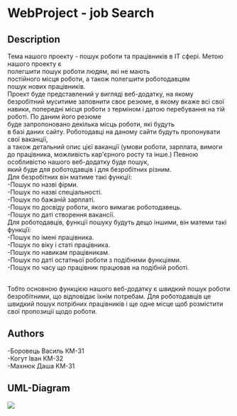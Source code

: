 # WebProject - job Search 
## Description

  Тема нашого проекту - пошук роботи та працівників в ІТ сфері. Метою нашого проекту є <br/>
полегшити пошук роботи людям, які не мають <br/>
постійного місця роботи, а також полегшити роботодавцям <br/>
пошук нових працівників.  <br/>
  Проект буде представлений у вигляді веб-додатку, на якому <br/>
безробітний муситиме заповнити своє резюме, в якому вкаже всі свої навики, попередні місця
роботи з терміном і датою перебування на тій роботі. По даним його резюме <br/>
буде запропоновано декілька місць роботи, які будуть <br/>
в базі даних сайту. Роботодавці на даному сайти будуть пропонувати свої ваканції,<br/>
а також детальний опис цієї ваканції
(умови роботи, зарплата, вимоги до працівника, можливість кар'єрного росту та інше.)
Певною особливістю нашого веб-додатку буде пошук,<br/>
який буде для роботодавців і для безробітних різним. <br/>
    Для безробітних він матиме такі функції: <br/>
-Пошук по назві фірми.<br/>
-Пошук по назві спеціальності.<br/>
-Пошук по бажаній зарплаті.<br/>
-Пошук по досвіду роботи, якого вимагає роботодавець. <br/>
-Пошук по даті створення вакансії.<br/>
    Для роботодавців, функції пошуку будуть дещо іншими, він матеми такі функції:<br/>
-Пошук по імені працівника.<br/>
-Пошук по віку і статі працівника. <br/>
-Пошук по навикам працівникам. <br/>
-Пошук по даті остатньої роботи з подібними функціями. <br/>
-Пошук по часу що працівник працював на подібній роботі. <br/>
<br/>

  Тобто основною функцією нашого веб-додатку є швидкий пошук роботи <br/>
 безробітними, що відповідає їхнім потребам. Для роботодавців це <br/>
 швидкий пошук потрібних працівників і ще одне місце щоб розмістити <br/>
 свої пропозиції щодо роботи.

## Authors
 -Боровець Василь КМ-31 <br/>
 -Когут Іван      КМ-32 <br/>
 -Махнюк Даша     КМ-31 <br/>
## UML-Diagram
 <img src="c:/_2.jpg">
  
